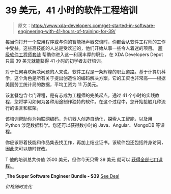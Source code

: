 # 39 美元，41 小时的软件工程培训

> 原文：<https://www.xda-developers.com/get-started-in-software-engineering-with-41-hours-of-training-for-39/>

每当你打开一个应用程序或与你的智能扬声器交谈时，你都会从软件工程师的工作中受益。这些高技能的人总是受欢迎的，他们开始从事一些令人着迷的项目。 [超级软件工程师套装](https://depot.xda-developers.com/sales/the-super-software-engineer-bundle?utm_source=xda-developers.com&utm_medium=referral&utm_campaign=the-super-software-engineer-bundle&utm_term=scsf-436819&utm_content=a0x1P000004YTsEQAW&scsonar=1) 帮助你进入这一利润丰厚的职业，在 XDA Developers Depot 只需 39 美元就能获得 41 小时的初学者友好培训。

对于任何喜欢解决问题的人来说，软件工程是一条辉煌的职业道路。基于计算机科学，这个角色是所有关于提出创造性的编码解决方案。它的工资也非常高——根据美国劳工统计局的数据，平均工资为 11 万美元。

该套餐包含七门课程，是有志成为工程师的完美起点。通过 41 个小时的实践教程，您将学习如何为各种用途制作独特的软件。在这个过程中，您开始接触几种流行的语言和框架。

该培训帮助你为物联网编码，为机器人创造自动化，探索人工智能，以及用 Python 涉足数据科学。您还可以获得数小时的 Java、Angular、MongoDB 等课程。

你应该带着技能和作品集去找工作，再加上结业证书。该软件包还包括终身访问，因此您可以随时修改。

T 他的培训总共价值 2500 美元，但你今天只需 39 美元 就可以 [获得全部七门课程。](https://depot.xda-developers.com/sales/the-super-software-engineer-bundle?utm_source=xda-developers.com&utm_medium=referral&utm_campaign=the-super-software-engineer-bundle&utm_term=scsf-436819&utm_content=a0x1P000004YTsEQAW&scsonar=1)

[ ](https://depot.xda-developers.com/sales/the-super-software-engineer-bundle?utm_source=xda-developers.com&utm_medium=referral-cta&utm_campaign=the-super-software-engineer-bundle&utm_term=scsf-436819&utm_content=a0x1P000004YTsEQAW&scsonar=1)**The Super Software Engineer Bundle - $39** [See Deal](https://depot.xda-developers.com/sales/the-super-software-engineer-bundle?utm_source=xda-developers.com&utm_medium=referral-cta&utm_campaign=the-super-software-engineer-bundle&utm_term=scsf-436819&utm_content=a0x1P000004YTsEQAW&scsonar=1)

*价格随时变化*